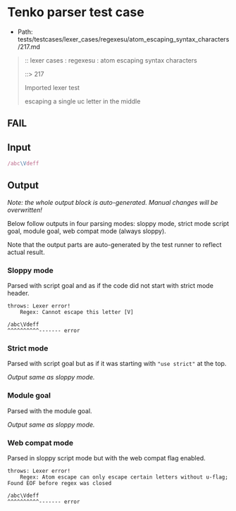 # Tenko parser test case

- Path: tests/testcases/lexer_cases/regexesu/atom_escaping_syntax_characters/217.md

> :: lexer cases : regexesu : atom escaping syntax characters
>
> ::> 217
>
> Imported lexer test
>
> escaping a single uc letter in the middle

## FAIL

## Input

`````js
/abc\Vdeff
`````

## Output

_Note: the whole output block is auto-generated. Manual changes will be overwritten!_

Below follow outputs in four parsing modes: sloppy mode, strict mode script goal, module goal, web compat mode (always sloppy).

Note that the output parts are auto-generated by the test runner to reflect actual result.

### Sloppy mode

Parsed with script goal and as if the code did not start with strict mode header.

`````
throws: Lexer error!
    Regex: Cannot escape this letter [V]

/abc\Vdeff
^^^^^^^^^^------- error
`````

### Strict mode

Parsed with script goal but as if it was starting with `"use strict"` at the top.

_Output same as sloppy mode._

### Module goal

Parsed with the module goal.

_Output same as sloppy mode._

### Web compat mode

Parsed in sloppy script mode but with the web compat flag enabled.

`````
throws: Lexer error!
    Regex: Atom escape can only escape certain letters without u-flag; Found EOF before regex was closed

/abc\Vdeff
^^^^^^^^^^------- error
`````

